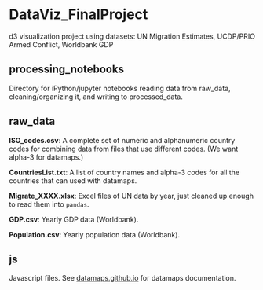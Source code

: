 # DataViz_FinalProject
d3 visualization project using datasets: UN Migration Estimates, UCDP/PRIO Armed Conflict, Worldbank GDP

## processing_notebooks

Directory for iPython/jupyter notebooks reading data from raw_data, cleaning/organizing it, and writing to processed_data. 

## raw_data

**ISO\_codes.csv**: A complete set of numeric and alphanumeric country codes for combining data from files that use different codes. (We want alpha-3 for datamaps.)

**CountriesList.txt**: A list of country names and alpha-3 codes for all the countries that can used with datamaps.

**Migrate\_XXXX.xlsx**: Excel files of UN data by year, just cleaned up enough to read them into `pandas`.

**GDP.csv**: Yearly GDP data (Worldbank).

**Population.csv**: Yearly population data (Worldbank).

## js

Javascript files. See [datamaps.github.io](http://datamaps.github.io/) for datamaps documentation. 

